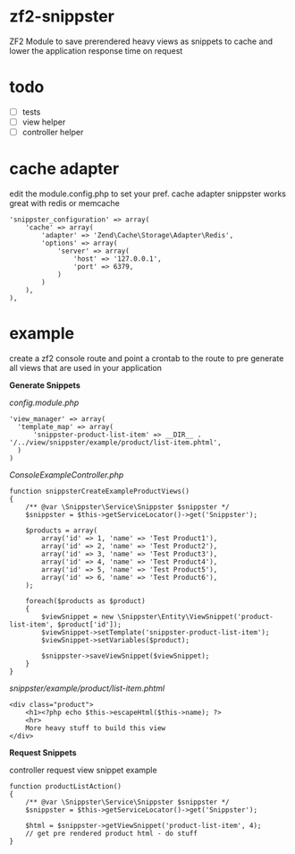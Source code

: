 zf2-snippster
=============

ZF2 Module to save prerendered heavy views as snippets to cache and lower the application response time on request

todo
=============

- [ ] tests
- [ ] view helper
- [ ] controller helper

cache adapter
=============

edit the module.config.php to set your pref. cache adapter snippster works great with redis or memcache

    'snippster_configuration' => array(
        'cache' => array(
            'adapter' => 'Zend\Cache\Storage\Adapter\Redis',
            'options' => array(
                'server' => array(
                    'host' => '127.0.0.1',
                    'port' => 6379,
                )
            )
        ),
    ),

example
=============

create a zf2 console route and point a crontab to the route to pre generate all views that are used in your application

**Generate Snippets**

*config.module.php*

    'view_manager' => array(
      'template_map' => array(
          'snippster-product-list-item' => __DIR__ . '/../view/snippster/example/product/list-item.phtml',
      )
    )
    
*ConsoleExampleController.php*    

    function snippsterCreateExampleProductViews()
    {
        /** @var \Snippster\Service\Snippster $snippster */
        $snippster = $this->getServiceLocator()->get('Snippster');

        $products = array(
            array('id' => 1, 'name' => 'Test Product1'),
            array('id' => 2, 'name' => 'Test Product2'),
            array('id' => 3, 'name' => 'Test Product3'),
            array('id' => 4, 'name' => 'Test Product4'),
            array('id' => 5, 'name' => 'Test Product5'),
            array('id' => 6, 'name' => 'Test Product6'),
        );

        foreach($products as $product)
        {
            $viewSnippet = new \Snippster\Entity\ViewSnippet('product-list-item', $product['id']);
            $viewSnippet->setTemplate('snippster-product-list-item');
            $viewSnippet->setVariables($product);

            $snippster->saveViewSnippet($viewSnippet);
        }
    }
    
*snippster/example/product/list-item.phtml*

    <div class="product">
        <h1><?php echo $this->escapeHtml($this->name); ?>
        <hr>
        More heavy stuff to build this view
    </div>

**Request Snippets**
    
controller request view snippet example

    function productListAction()
    {
        /** @var \Snippster\Service\Snippster $snippster */
        $snippster = $this->getServiceLocator()->get('Snippster');

        $html = $snippster->getViewSnippet('product-list-item', 4);
        // get pre rendered product html - do stuff
    }
